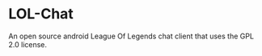 LOL-Chat
========

An open source android League Of Legends chat client that uses the GPL 2.0 license. 

